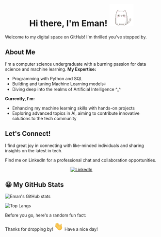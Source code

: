 <h1 align="center">Hi there, I'm Eman! <img src="https://github.com/Emanalytics7/Emanalytics7/blob/main/pixels.gif" width="80px"></h1>

Welcome to my digital space on GitHub! I'm thrilled you've stopped by.

## About Me 
I'm a computer science undergraduate with a burning passion for data science and machine learning.
**My Expertise:**
- Programming with Python and SQL 
- Building and tuning Machine Learning models💀
- Diving deep into the realms of Artificial Intelligence ^_^

**Currently, I'm:**
- Enhancing my machine learning skills with hands-on projects
- Exploring advanced topics in AI, aiming to contribute innovative solutions to the tech community

## Let's Connect!
I find great joy in connecting with like-minded individuals and sharing insights on the latest in tech. 

Find me on LinkedIn for a professional chat and collaboration opportunities.
<p align="center">
<a href="https://www.linkedin.com/in/eman-nisar-a34857287">
  <img src="https://img.shields.io/badge/LinkedIn-Eman%20Nisar-blue?style=flat&logo=linkedin" alt="LinkedIn">
</a>
</p>

## 😀 My GitHub Stats

![Eman's GitHub stats](https://github-readme-stats.vercel.app/api?username=Emanalytics7&show_icons=true&theme=radical)

![Top Langs](https://github-readme-stats.vercel.app/api/top-langs/?username=Emanalytics7&layout=compact&theme=radical)

Before you go, here's a random fun fact:


Thanks for dropping by!  <img src="https://raw.githubusercontent.com/ptyadana/ptyadana/master/wave.gif" width="30px"> 
Have a nice day! 

